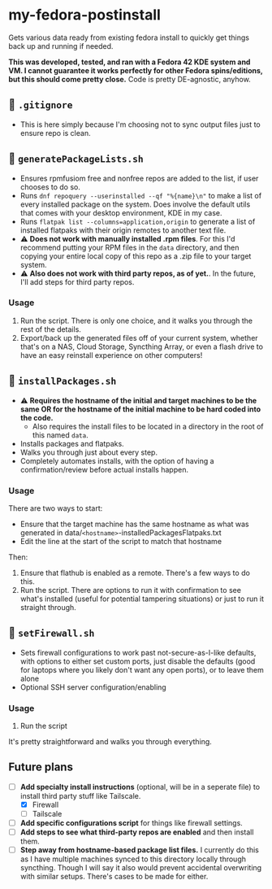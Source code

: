 # my-fedora-postinstall

Gets various data ready from existing fedora install to quickly get things back up and running if needed.

**This was developed, tested, and ran with a Fedora 42 KDE system and VM. I cannot guarantee it works perfectly for other Fedora spins/editions, but this should come pretty close.** Code is pretty DE-agnostic, anyhow.

## 📄 `.gitignore`

- This is here simply because I'm choosing not to sync output files just to ensure repo is clean.

## 📄 `generatePackageLists.sh`

- Ensures rpmfusiom free and nonfree repos are added to the list, if user chooses to do so.
- Runs `dnf repoquery --userinstalled --qf "%{name}\n"` to make a list of every installed package on the system. Does involve the default utils that comes with your desktop environment, KDE in my case.
- Runs `flatpak list --columns=application,origin` to generate a list of installed flatpaks with their origin remotes to another text file. 
- ⚠️ **Does not work with manually installed .rpm files**. For this I'd recommend putting your RPM files in the `data` directory, and then copying your entire local copy of this repo as a .zip file to your target system.
- ⚠️ **Also does not work with third party repos, as of yet.**. In the future, I'll add steps for third party repos.

### Usage

1. Run the script. There is only one choice, and it walks you through the rest of the details.
2. Export/back up the generated files off of your current system, whether that's on a NAS, Cloud Storage, Syncthing Array, or even a flash drive to have an easy reinstall experience on other computers!


## 📄 `installPackages.sh`

- ⚠️ **Requires the hostname of the initial and target machines to be the same OR for the hostname of the initial machine to be hard coded into the code.**
  - Also requires the install files to be located in a directory in the root of this named `data`.
- Installs packages and flatpaks.
- Walks you through just about every step.
- Completely automates installs, with the option of having a confirmation/review before actual installs happen.

### Usage

There are two ways to start:

- Ensure that the target machine has the same hostname as what was generated in data/`<hostname>`-installedPackages<or>Flatpaks.txt
- Edit the line at the start of the script to match that hostname

Then:

1. Ensure that flathub is enabled as a remote. There's a few ways to do this.
2. Run the script. There are options to run it with confirmation to see what's installed (useful for potential tampering situations) or just to run it straight through.

## 📄 `setFirewall.sh`

- Sets firewall configurations to work past not-secure-as-I-like defaults, with options to either set custom ports, just disable the defaults (good for laptops where you likely don't want any open ports), or to leave them alone
- Optional SSH server configuration/enabling

### Usage

1. Run the script

It's pretty straightforward and walks you through everything.

## Future plans

- [ ] **Add specialty install instructions** (optional, will be in a seperate file) to install third party stuff like Tailscale.
  - [x] Firewall
  - [ ] Tailscale
- [ ] **Add specific configurations script** for things like firewall settings.
- [ ] **Add steps to see what third-party repos are enabled** and then install them.
- [ ] **Step away from hostname-based package list files.** I currently do this as I have multiple machines synced to this directory locally through syncthing. Though I will say it also would prevent accidental overwriting with similar setups. There's cases to be made for either.
